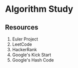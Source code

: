 # Algorithm Study

## Resources

1. Euler Project
2. LeetCode
3. HackerRank
4. Google's Kick Start
5. Google's Hash Code
